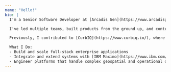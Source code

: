 ```yaml
---
name: "Hello!"
bio: |
  I'm a Senior Software Developer at [Arcadis Gen](https://www.arcadisgen.com/), currently working on the [Enterprise Asset Management (EAM)](https://www.arcadisgen.com/en/products/enterprise-asset-management) platform. My focus is on building scalable, resilient systems deeply integrated with [IBM Maximo](https://www.ibm.com/products/maximo) and other enterprise solutions.

  I've led multiple teams, built products from the ground up, and contributed to internal working groups to standardize the tech stack and development tools across the company.

  Previously, I contributed to [CurbIQ](https://www.curbiq.io/), where I scaled geospatial platforms and enhanced map-driven data experiences. Over the years, I've been part of high-impact projects spanning infrastructure, mobility, and sustainability.

  What I Do:
  - Build and scale full-stack enterprise applications
  - Integrate and extend systems with [IBM Maximo](https://www.ibm.com/products/maximo)
  - Engineer platforms that handle complex geospatial and operational data
---
```

